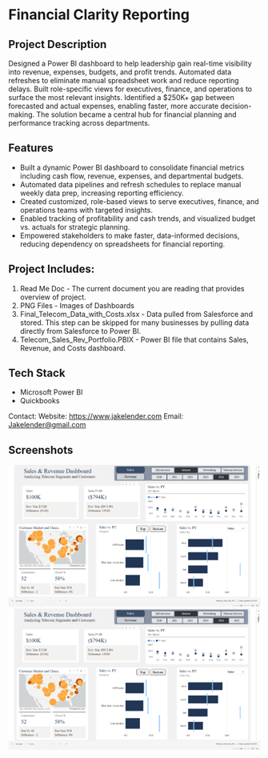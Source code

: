 # Financial Clarity Reporting

## Project Description
Designed a Power BI dashboard to help leadership gain real-time visibility into revenue, expenses, budgets, and profit trends. Automated data refreshes to eliminate manual spreadsheet work and reduce reporting delays. Built role-specific views for executives, finance, and operations to surface the most relevant insights. Identified a $250K+ gap between forecasted and actual expenses, enabling faster, more accurate decision-making. The solution became a central hub for financial planning and performance tracking across departments.

## Features
- Built a dynamic Power BI dashboard to consolidate financial metrics including cash flow, revenue, expenses, and departmental budgets.
- Automated data pipelines and refresh schedules to replace manual weekly data prep, increasing reporting efficiency.
- Created customized, role-based views to serve executives, finance, and operations teams with targeted insights.
- Enabled tracking of profitability and cash trends, and visualized budget vs. actuals for strategic planning.
- Empowered stakeholders to make faster, data-informed decisions, reducing dependency on spreadsheets for financial reporting.

## Project Includes:
1. Read Me Doc - The current document you are reading that provides overview of project.
2. PNG Files - Images of Dashboards
3. Final_Telecom_Data_with_Costs.xlsx - Data pulled from Salesforce and stored. This step can be skipped for many businesses by pulling data directly from Salesforce to Power BI.
4. Telecom_Sales_Rev_Portfolio.PBIX - Power BI file that contains Sales, Revenue, and Costs dashboard.

## Tech Stack
- Microsoft Power BI
- Quickbooks

Contact: 
Website: https://www.jakelender.com
Email: Jakelender@gmail.com

## Screenshots
![alt text](https://github.com/JacobLender/Sales_Rev_Costs/blob/9d9b7f3d0752227786c25f5aca0978481e8039dc/BLog_2_BusinessIsGreat.png)
![alt text](https://github.com/JacobLender/Sales_Rev_Costs/blob/9d9b7f3d0752227786c25f5aca0978481e8039dc/BLog_2_BusinessIsGreat.png)
